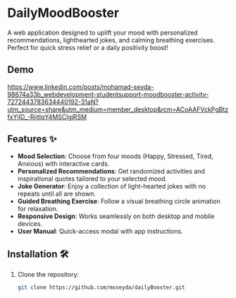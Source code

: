 # DailyMoodBooster


A web application designed to uplift your mood with personalized recommendations, lighthearted jokes, and calming breathing exercises. Perfect for quick stress relief or a daily positivity boost!

## Demo

https://www.linkedin.com/posts/mohamad-seyda-98874a33b_webdevelopment-studentsupport-moodbooster-activity-7272443783634440192-31aN?utm_source=share&utm_medium=member_desktop&rcm=ACoAAFVckPgBtzfxYjID_-RjitIqY4MSClgjRSM

## Features ✨

- **Mood Selection**: Choose from four moods (Happy, Stressed, Tired, Anxious) with interactive cards.
- **Personalized Recommendations**: Get randomized activities and inspirational quotes tailored to your selected mood.
- **Joke Generator**: Enjoy a collection of light-hearted jokes with no repeats until all are shown.
- **Guided Breathing Exercise**: Follow a visual breathing circle animation for relaxation.
- **Responsive Design**: Works seamlessly on both desktop and mobile devices.
- **User Manual**: Quick-access modal with app instructions.

## Installation 🛠️

1. Clone the repository:
   ```bash
   git clone https://github.com/moseyda/dailyBooster.git
